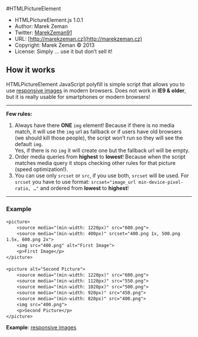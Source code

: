 #HTMLPictureElement

* HTMLPictureElement.js 1.0.1
* Author: Marek Zeman
* Twitter: [MarekZeman91](http://twitter.com/MarekZeman91/)
* URL: [http://marekzeman.cz](http://marekzeman.cz)
* Copyright: Marek Zeman &copy; 2013
* License: Simply … use it but don’t sell it!


## How it works
HTMLPictureElement JavaScript polyfill is simple script that allows you to use [responsive images](http://www.w3.org/TR/2013/WD-html-picture-element-20130226/) in modern browsers. Does not work in **IE9 & older**, but it is really usable for smartphones or modern browsers!

---

**Few rules:**

1. Always have there **ONE** `img` element! Because if there is no media match, it will use the `img` url as fallback or if users have old browsers (we should kill those people), the script won’t run so they will see the default `img`.<br>Yes, if there is no `img` it will create one but the fallback url will be empty.
2. Order media queries from **highest** to **lowest**! Because when the script matches media query it stops checking other rules for that picture (speed optimization!).
3. You can use only `srcset` or `src`, if you use both, `srcset` will be used. For `srcset` you have to use format: `srcset="image_url min-device-pixel-ratio, …"` and ordered from **lowest** to **highest**!

---

### Example
    <picture>
        <source media="(min-width: 1220px)" src="600.png">
        <source media="(min-width: 400px)" srcset="400.png 1x, 500.png 1.5x, 600.png 2x">
        <img src="400.png" alt="First Image">
        <p>First Image</p>
    </picture>

    <picture alt="Second Picture">
        <source media="(min-width: 1220px)" src="600.png">
        <source media="(min-width: 1120px)" src="550.png">
        <source media="(min-width: 1020px)" src="500.png">
        <source media="(min-width: 920px)" src="450.png">
        <source media="(min-width: 820px)" src="400.png">
        <img src="400.png">
        <p>Second Picture</p>
    </picture>

**Example**: [responsive images](http://marekzeman91.github.com/HTMLPictureElement)
